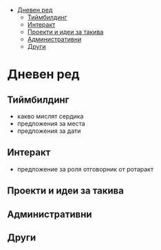 - [Дневен ред](#дневен-ред)
  - [Тиймбилдинг](#тиймбилдинг)
  - [Интеракт](#интеракт)
  - [Проекти и идеи за такива](#проекти-и-идеи-за-такива)
  - [Административни](#административни)
  - [Други](#други)

# Дневен ред

## Тиймбилдинг

- какво мислят сердика
- предложения за места
- предложения за дати

## Интеракт

- предложение за роля отговорник от ротаракт

## Проекти и идеи за такива

## Административни

## Други
